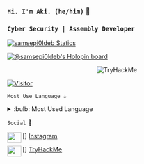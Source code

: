 ### `Hi. I'm Aki. (he/him)` 🍇

### `Cyber Security | Assembly Developer`

[![samsepi0ldeb Statics](https://github-readme-stats.vercel.app/api?username=samsepi0ldeb&show_icons=true&theme=aura)](https://samsepi0ldeb.dev)

[![@samsepi0ldeb's Holopin board](https://holopin.me/samsepi0ldeb)](https://holopin.io/@samsepi0ldeb)

<p align="center">
<img src="https://tryhackme-badges.s3.amazonaws.com/samsepi0ldeb.png" alt="TryHackMe">
</p>

[![Visitor](https://visitor-badge.laobi.icu/badge?page_id=samsepi0ldeb.samsepi0ldeb)](#)

`Most Use Language ☕`

<details>
<summary>:bulb: Most Used Language </summary>
<img src="https://github-readme-stats.vercel.app/api/top-langs/?username=samsepi0ldeb&hide_progress=false">
</details>

`Social` 🧁


[<img height="25" width="32" src="https://unpkg.com/simple-icons@v9/icons/instagram.svg" align="left" />] [Instagram]

[<img height="25" width="32" src="https://unpkg.com/simple-icons@v9/icons/tryhackme.svg" align="left" />]
[TryHackMe]

[instagram]: https://www.instagram.com/90gl917
[tryhackme]: https://tryhackme.com/p/samsepi0ldeb
